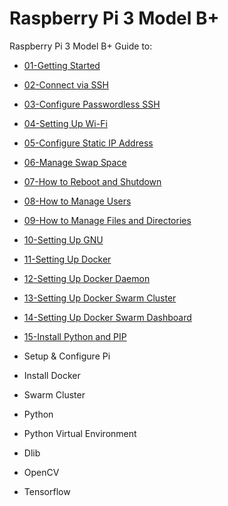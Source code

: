 # Raspberry Pi 3 Model B+
Raspberry Pi 3 Model B+ Guide to:
- [01-Getting Started](./01-getting-started.md)
- [02-Connect via SSH](./02-configure-ssh.md)
- [03-Configure Passwordless SSH](./03-configure-passwordless-ssh.md)
- [04-Setting Up Wi-Fi](./04-setting-up-wi-fi.md)
- [05-Configure Static IP Address](./05-configure-static-ip.md)
- [06-Manage Swap Space](./06-configure-swap-space.md)
- [07-How to Reboot and Shutdown](./07-reboot-shutdown.md)
- [08-How to Manage Users](./08-manage-users.md)
- [09-How to Manage Files and Directories](./09-manage-files-directories.md)
- [10-Setting Up GNU](./10-setting-up-gnu.md)
- [11-Setting Up Docker](./11-setting-up-docker.md)
- [12-Setting Up Docker Daemon](./12-setting-up-docker-daemon.md)
- [13-Setting Up Docker Swarm Cluster](./13-setting-up-docker-swarm-cluster.md)
- [14-Setting Up Docker Swarm Dashboard](./14-setting-up-docker-swarm-dashboard.md)
- [15-Install Python and PIP](./15-install-python-pip.md)






 
 



 


- Setup &amp; Configure Pi
- Install Docker
- Swarm Cluster
- Python
- Python Virtual Environment
- Dlib
- OpenCV
- Tensorflow

